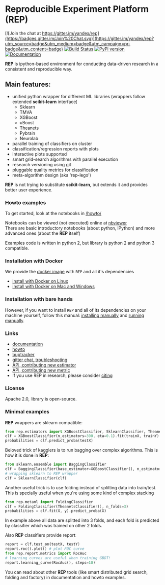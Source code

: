 # Reproducible Experiment Platform (REP)

[![Join the chat at https://gitter.im/yandex/rep](https://badges.gitter.im/Join%20Chat.svg)](https://gitter.im/yandex/rep?utm_source=badge&utm_medium=badge&utm_campaign=pr-badge&utm_content=badge)
[![Build Status](https://travis-ci.org/yandex/rep.svg?branch=master)](https://travis-ci.org/yandex/rep)
[![PyPI version](https://badge.fury.io/py/rep.svg)](https://badge.fury.io/py/rep)
[![Documentation](https://img.shields.io/badge/documentation-link-blue.svg)](https://yandex.github.io/rep/)


__REP__ is ipython-based environment for conducting data-driven research in a consistent and reproducible way.

## Main features:

  * unified python wrapper for different ML libraries (wrappers follow extended __scikit-learn__ interface)
    * Sklearn
    * TMVA
    * XGBoost
    * uBoost
    * Theanets
    * Pybrain
    * Neurolab
  * parallel training of classifiers on cluster 
  * classification/regression reports with plots
  * interactive plots supported
  * smart grid-search algorithms with parallel execution
  * research versioning using git
  * pluggable quality metrics for classification
  * meta-algorithm design (aka 'rep-lego')

__REP__ is not trying to substitute __scikit-learn__, but extends it and provides better user experience.

### Howto examples

To get started, look at the notebooks in [/howto/](https://github.com/yandex/rep/tree/master/howto)

Notebooks can be viewed (not executed) online at [nbviewer](http://nbviewer.ipython.org/github/yandex/rep/tree/master/howto/)  <br />
There are basic introductory notebooks (about python, IPython) and more advanced ones (about the **REP** itself)

Examples code is written in python 2, but library is python 2 and python 3 compatible.

### Installation with Docker

We provide the [docker image](https://registry.hub.docker.com/u/yandex/rep/) with `REP` and all it's dependencies 
* [install with Docker on Linux](https://github.com/yandex/rep/wiki/Install-REP-with-Docker-(Linux))
* [install with Docker on Mac and Windows](https://github.com/yandex/rep/wiki/Install-REP-with-Docker-(Mac-OS-X,-Windows))


### Installation with bare hands

However, if you want to install `REP` and all of its dependencies on your machine yourself, follow this manual: 
[installing manually](https://github.com/yandex/rep/wiki/Installing-manually) and 
[running manually](https://github.com/yandex/rep/wiki/Running-manually).


### Links

* [documentation](http://yandex.github.io/rep/)
* [howto](http://nbviewer.ipython.org/github/yandex/rep/tree/master/howto/)
* [bugtracker](https://github.com/yandex/rep/issues)
* [gitter chat, troubleshooting](https://gitter.im/yandex/rep)
* [API, contributing new estimator](https://github.com/yandex/rep/wiki/Contributing-new-estimator)
* [API, contributing new metric](https://github.com/yandex/rep/wiki/Contributing-new-metrics)
* If you use REP in research, please consider [citing](http://arxiv.org/abs/1510.00624)

### License
Apache 2.0, library is open-source.

### Minimal examples

__REP__ wrappers are sklearn compatible:

```python
from rep.estimators import XGBoostClassifier, SklearnClassifier, TheanetsClassifier
clf = XGBoostClassifier(n_estimators=300, eta=0.1).fit(trainX, trainY)
probabilities = clf.predict_proba(testX)
```

Beloved trick of kagglers is to run bagging over complex algorithms. This is how it is done in __REP__:

```python
from sklearn.ensemble import BaggingClassifier
clf = BaggingClassifier(base_estimator=XGBoostClassifier(), n_estimators=10)
# wrapping sklearn to REP wrapper
clf = SklearnClassifier(clf)
```

Another useful trick is to use folding instead of splitting data into train/test. 
This is specially useful when you're using some kind of complex stacking

```python
from rep.metaml import FoldingClassifier
clf = FoldingClassifier(TheanetsClassifier(), n_folds=3)
probabilities = clf.fit(X, y).predict_proba(X)
```
In example above all data are splitted into 3 folds, 
and each fold is predicted by classifier which was trained on other 2 folds.  

Also __REP__ classifiers provide report:

```python
report = clf.test_on(testX, testY)
report.roc().plot() # plot ROC curve
from rep.report.metrics import RocAuc
# learning curves are useful when training GBDT!
report.learning_curve(RocAuc(), steps=10)  
```

You can read about other __REP__ tools (like smart distributed grid search, folding and factory) 
in documentation and howto examples.


